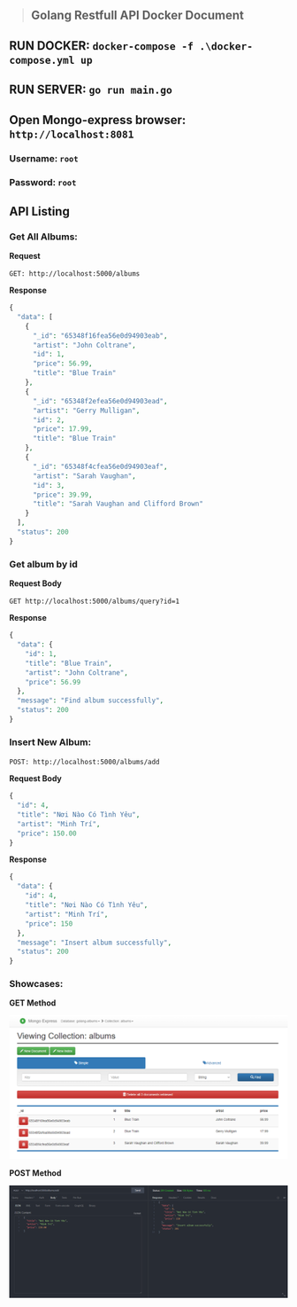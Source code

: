 > ## Golang Restfull API Docker Document

## RUN DOCKER: `docker-compose -f .\docker-compose.yml up`

## RUN SERVER: `go run main.go`

## Open Mongo-express browser: `http://localhost:8081`
### Username: `root`
### Password: `root`

## API Listing

### Get All Albums:

**Request**

`GET: http://localhost:5000/albums`

**Response**

```php
{
  "data": [
    {
      "_id": "65348f16fea56e0d94903eab",
      "artist": "John Coltrane",
      "id": 1,
      "price": 56.99,
      "title": "Blue Train"
    },
    {
      "_id": "65348f2efea56e0d94903ead",
      "artist": "Gerry Mulligan",
      "id": 2,
      "price": 17.99,
      "title": "Blue Train"
    },
    {
      "_id": "65348f4cfea56e0d94903eaf",
      "artist": "Sarah Vaughan",
      "id": 3,
      "price": 39.99,
      "title": "Sarah Vaughan and Clifford Brown"
    }
  ],
  "status": 200
}
```

### Get album by id

**Request Body**

`GET http://localhost:5000/albums/query?id=1`

**Response**

```php
{
  "data": {
    "id": 1,
    "title": "Blue Train",
    "artist": "John Coltrane",
    "price": 56.99
  },
  "message": "Find album successfully",
  "status": 200
}
```

### Insert New Album:

`POST: http://localhost:5000/albums/add`

**Request Body**

```php
{
  "id": 4,
  "title": "Nơi Nào Có Tình Yêu",
  "artist": "Minh Trí",
  "price": 150.00
}
```

**Response**

```php
{
  "data": {
    "id": 4,
    "title": "Nơi Nào Có Tình Yêu",
    "artist": "Minh Trí",
    "price": 150
  },
  "message": "Insert album successfully",
  "status": 200
}
```

### Showcases:

**GET Method**

![GET](./showcase/get.png "GET Method")

**POST Method**

![POST](./showcase/post.png "POST Method")